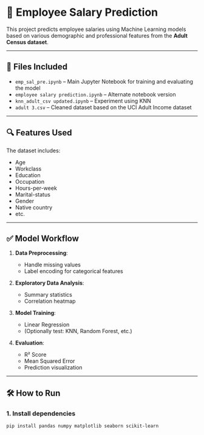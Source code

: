# 🧠 Employee Salary Prediction

This project predicts employee salaries using Machine Learning models based on various demographic and professional features from the **Adult Census dataset**.

---

## 📂 Files Included

- `emp_sal_pre.ipynb` – Main Jupyter Notebook for training and evaluating the model
- `employee salary prediction.ipynb` – Alternate notebook version
- `knn_adult_csv updated.ipynb` – Experiment using KNN
- `adult 3.csv` – Cleaned dataset based on the UCI Adult Income dataset

---

## 🔍 Features Used

The dataset includes:
- Age
- Workclass
- Education
- Occupation
- Hours-per-week
- Marital-status
- Gender
- Native country
- etc.

---

## ✅ Model Workflow

1. **Data Preprocessing**:
   - Handle missing values
   - Label encoding for categorical features

2. **Exploratory Data Analysis**:
   - Summary statistics
   - Correlation heatmap

3. **Model Training**:
   - Linear Regression
   - (Optionally test: KNN, Random Forest, etc.)

4. **Evaluation**:
   - R² Score
   - Mean Squared Error
   - Prediction visualization

---

## 🛠️ How to Run

### 1. Install dependencies

```bash
pip install pandas numpy matplotlib seaborn scikit-learn
